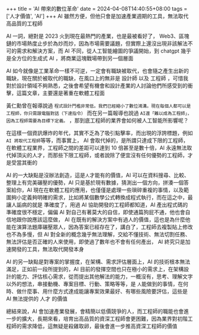 +++
title = 'AI 帶來的數位革命'
date = 2024-04-08T14:40:55+08:00
tags = ['人才價值', 'AI']
+++
AI 雖然方便，但他只會是加速產業週期的工具，無法取代高品質的工程師
<!--more-->
AI 一詞，絕對是 2023 火到現在最熱門的產業，也是最被看好了， Web3、區塊鏈的市場熱度止步於為炒而炒，因為市場需要議題，但實際上還沒出現非該解法不可的需求和解決方案，而 AI 不同，從人工智能繪圖的爭議開始，到 chatgpt 幾乎是全方位的生成式 AI ，將商業這塊戰場帶到另一個層面

AI 如今就像是工業革命一樣不可逆，一定會有職缺被取代，也會隨之產生出新的職缺，現在關於被取代的職缺，在風口上的無非是 設計師 以及 工程師 ，可惜我對於設計領域不夠熟悉，之後會希望有機會和設計產業的人討論他們所感受到的衝擊，這篇文章，主要還是著重在軟體工程面

黃仁勳曾在報導說過 `程式設計門檻非常低。我們已經縮小了數位鴻溝。現在每個人都可以是工程師，你只需跟電腦對話（下達指令）` 而在另一篇報導也說過 `AI還「難以成為工程師」，因為工程師需要為目標下定義。` ，那到底工程師的業界會如何被人工智能所影響呢？

在這樣一個資訊爆炸的年代，其實不乏為了吸引點擊率，而出現的浮誇標題，例如 `AI 將取代工程師`等等，而事實上， AI 會取代掉的，是所謂只達成下限的工程師，在軟體工程業界，工程師之間的差距可以達到 10 倍甚至是數十倍，AI 永遠無法取代掉頂尖的人才，而那些下限工程師，或者說除了便宜沒有任何優勢的工程師，才是受當其衝的

AI 的一大缺點是沒辦法創造，這是`人`才能有的價值，AI 可以在資料搜尋、比較、整理上有完美碾壓的優勢，AI 只是基於現有數據，猜測出一個方向，拼湊一個答案給你，AI 現在在軟體工程的應用，也僅僅是處理一些瑣碎重複的事情，以及範圍夠小定義夠明確的需求，比如將某個數學公式轉換成程式執行，而在這之中，最讓人詬病的就是 準確度了，用過 AI 協助開發的工程師都知道，AI 產出程式碼的準確度很不穩定，偏偏 AI 對自己有著莫大的自信，即使通篇狗屁不通，他也會自信地跟你說應該這麼做， AI 在既有的解決方案中有過人的價值，這也是為什麼他能在演算法題庫碾壓眾人，因為答案已經存在了，講白了，工程師去複製貼上修改也不為多慢，但 AI 對全新的概念幾乎無法理解，交給不懂技術、無法切割任務、無法評估是否正確的人來使用，即使過了數年也不會有任何產出， AI 終究只是加速開發的工具，無法取代開發本身

AI 的另一缺點是對專案的掌握度，在架構、需求評估層面上，AI 的技術根本無法滿足，正如前一段所提到的，AI 目前的發揮空間也只在極小的需求上，在架構設計的能力、評估核心需求，從而提出其他解法的能力，一概沒有，思考、理解文字以外的想法，串接動機、專案目標、行動、策略等等，是 `人`能做到的事情，在何時、做什麼事、用什麼方式達成能讓專案效果最好、有哪些風險要評估，這些是 AI 無法提供的 人才 的價值

總結來說，AI 會加速產業發展，會精簡以低價競爭的人，而工程師的職能也會進一步的擴大，長期來看，培育出高品質的資深工程師會更困難，因為業界對初階工程師的需求降低，這無疑是殺雞取卵，最後會進一步推高資深工程師的價值